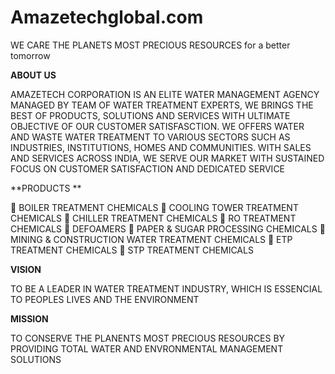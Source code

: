 # Amazetechglobal.com

WE CARE THE PLANETS MOST PRECIOUS RESOURCES 
                                                         for a better tomorrow 


**ABOUT US** 

AMAZETECH CORPORATION IS AN ELITE WATER MANAGEMENT AGENCY MANAGED BY TEAM OF WATER TREATMENT EXPERTS, WE BRINGS THE BEST OF PRODUCTS, SOLUTIONS AND SERVICES WITH ULTIMATE OBJECTIVE OF OUR CUSTOMER SATISFASCTION. WE OFFERS WATER AND WASTE WATER TREATMENT TO VARIOUS SECTORS SUCH AS INDUSTRIES, INSTITUTIONS, HOMES AND COMMUNITIES.
WITH SALES AND SERVICES ACROSS INDIA, WE SERVE OUR MARKET WITH SUSTAINED FOCUS ON CUSTOMER SATISFACTION AND DEDICATED SERVICE 

**PRODUCTS **

	BOILER TREATMENT CHEMICALS 
	COOLING TOWER TREATMENT CHEMICALS 
	CHILLER TREATMENT CHEMICALS 
	RO TREATMENT CHEMICALS 
	DEFOAMERS 
	PAPER & SUGAR PROCESSING CHEMICALS 
	MINING & CONSTRUCTION WATER TREATMENT CHEMICALS 
	ETP TREATMENT CHEMICALS 
	STP TREATMENT CHEMICALS 

**VISION** 

TO BE A LEADER IN WATER TREATMENT INDUSTRY, WHICH IS ESSENCIAL TO PEOPLES LIVES AND THE ENVIRONMENT 

**MISSION** 

TO CONSERVE THE PLANENTS MOST PRECIOUS RESOURCES BY PROVIDING TOTAL WATER AND ENVRONMENTAL MANAGEMENT SOLUTIONS




